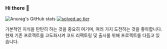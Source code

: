 ### Hi there 👋

<!--
**ArtistDeveloper/ArtistDeveloper** is a ✨ _special_ ✨ repository because its `README.md` (this file) appears on your GitHub profile.

Here are some ideas to get you started:

- 🔭 I’m currently working on ...
- 🌱 I’m currently learning ...
- 👯 I’m looking to collaborate on ...
- 🤔 I’m looking for help with ...
- 💬 Ask me about ...
- 📫 How to reach me: ...
- 😄 Pronouns: ...
- ⚡ Fun fact: ...
--> 

![Anurag's GitHub stats](https://github-readme-stats.vercel.app/api?username=ArtistDeveloper&show_icons=true&theme=dracula) [![solved.ac tier](http://mazassumnida.wtf/api/v2/generate_badge?boj=somadubel)](https://solved.ac/profile/somadubel) 

기본적인 지식을 탄탄히 하는 것을 중요히 여기며, 여러 가지 도전하는 것을 좋아합니다. 현재 기존 프로젝트를 고도화시켜 코드 리팩토링 및 출시를 위해 프로젝트를 다듬고 있습니다.

<!--
**할 것**
1. 프로젝트를 하는 것 이외에  코드 퀄리티 자체를 올리는 것을 신경쓰기 (OOP 코드 퀄리티 늘리기)
2. 렌더링 기초지식 학습

영어 단어, 숙어 외우기. 문장 해석하면서 안되는 부분은 어떤 시퀸스로 해석했는지 파악하고 도움받기.

저도 외국에서 프론트엔트하는 개발자 친구가 타자치기전에 꼭 종이에다 코드를 적어서 공부하는거 따라했는데

코루틴. Linq
-->
